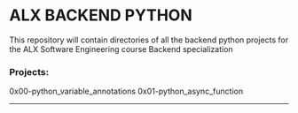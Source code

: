 # ALX BACKEND PYTHON
This repository will contain directories of all the backend python projects for the ALX Software Engineering course Backend specialization

### Projects:
0x00-python_variable_annotations
0x01-python_async_function

---
